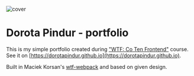 ![cover](https://dorotapindur.github.io/portfolio-og.png)

# Dorota Pindur - portfolio 

This is my simple portfolio created during ["WTF: Co Ten Frontend"](https://cotenfrontend.pl) course. See it on [https://dorotapindur.github.io](https://dorotapindur.github.io).

Built in Maciek Korsan's [wtf-webpack](https://github.com/maciejkorsan/wtf-webpack-starter) and based on given design.

